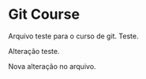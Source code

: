 # Git Course

Arquivo teste para o curso de git. Teste.

Alteração teste.

Nova alteração no arquivo.